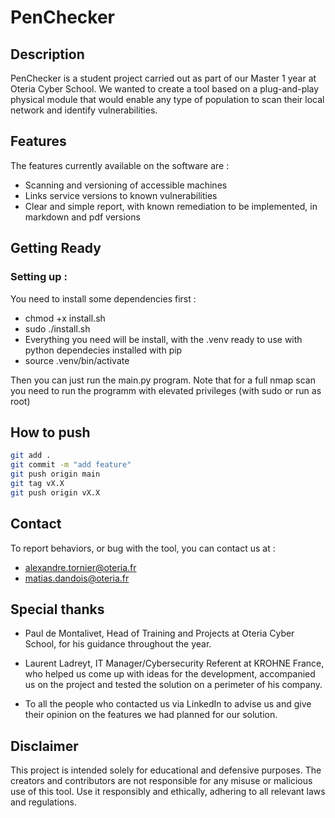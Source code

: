 # PenChecker

## Description

PenChecker is a student project carried out as part of our Master 1 year at Oteria Cyber School.
We wanted to create a tool based on a plug-and-play physical module that would enable any type of population to scan their local network and identify vulnerabilities.

## Features

The features currently available on the software are :
* Scanning and versioning of accessible machines
* Links service versions to known vulnerabilities
* Clear and simple report, with known remediation to be implemented, in markdown and pdf versions

## Getting Ready

### Setting up :

You need to install some dependencies first :  
- chmod +x install.sh
- sudo ./install.sh
- Everything you need will be install, with the .venv ready to use with python dependecies installed with pip
- source .venv/bin/activate

Then you can just run the main.py program. Note that for a full nmap scan you need to run the programm with elevated privileges (with sudo or run as root)

## How to push

```sh
git add .
git commit -m "add feature"
git push origin main
git tag vX.X
git push origin vX.X
```

## Contact

To report behaviors, or bug with the tool, you can contact us at :
- alexandre.tornier@oteria.fr
- matias.dandois@oteria.fr

## Special thanks

* Paul de Montalivet, Head of Training and Projects at Oteria Cyber School, for his guidance throughout the year.

* Laurent Ladreyt, IT Manager/Cybersecurity Referent at KROHNE France, who helped us come up with ideas for the development, accompanied us on the project and tested the solution on a perimeter of his company.

* To all the people who contacted us via LinkedIn to advise us and give their opinion on the features we had planned for our solution.

## Disclaimer

This project is intended solely for educational and defensive purposes. The creators and contributors are not responsible for any misuse or malicious use of this tool. Use it responsibly and ethically, adhering to all relevant laws and regulations.
